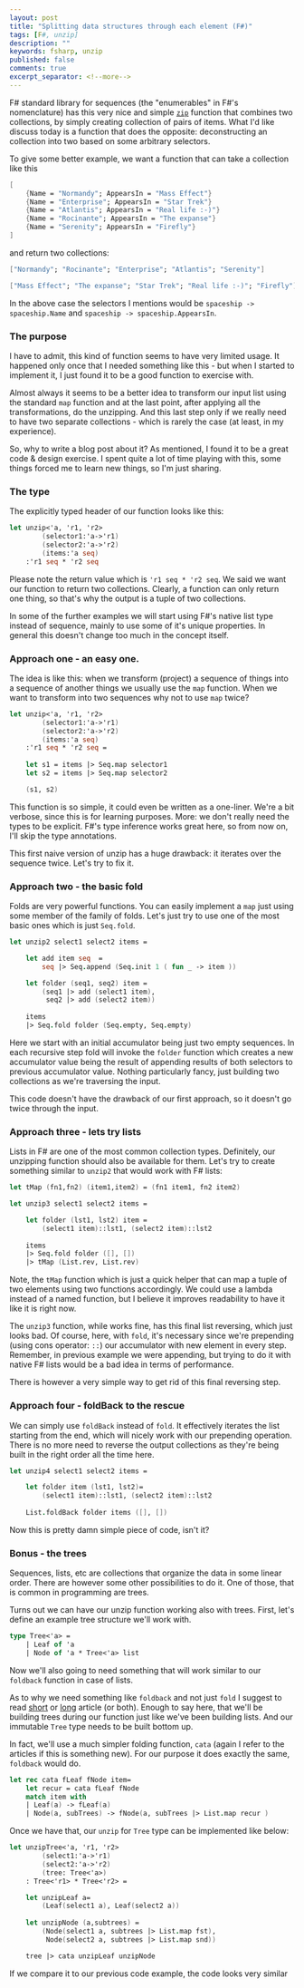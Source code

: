 ```yaml
---
layout: post
title: "Splitting data structures through each element (F#)"
tags: [F#, unzip]
description: ""
keywords: fsharp, unzip
published: false
comments: true
excerpt_separator: <!--more-->
---
```

F# standard library for sequences (the "enumerables" in F#'s nomenclature) has this very nice and simple [`zip`](https://msdn.microsoft.com/visualfsharpdocs/conceptual/seq.zip%5b%27t1%2c%27t2%5d-function-%5bfsharp%5d) function that combines two collections, by simply creating collection of pairs of items.
What I'd like discuss today is a function that does the opposite: deconstructing an collection into two based on some arbitrary selectors.
<!--more-->

To give some better example, we want a function that can take a collection like this

~~~~ fsharp
[
    {Name = "Normandy"; AppearsIn = "Mass Effect"}
    {Name = "Enterprise"; AppearsIn = "Star Trek"}
    {Name = "Atlantis"; AppearsIn = "Real life :-)"}
    {Name = "Rocinante"; AppearsIn = "The expanse"}
    {Name = "Serenity"; AppearsIn = "Firefly"} 
]
~~~~

and return two collections:
~~~~ fsharp
["Normandy"; "Rocinante"; "Enterprise"; "Atlantis"; "Serenity"]

["Mass Effect"; "The expanse"; "Star Trek"; "Real life :-)"; "Firefly"]
~~~~

In the above case the selectors I mentions would be `spaceship -> spaceship.Name` and `spaceship -> spaceship.AppearsIn`.

### The purpose
I have to admit, this kind of function seems to have very limited usage. It happened only once that I needed something like this - but when I started to implement it, I just found it to be a good function to exercise with.

Almost always it seems to be a better idea to transform our input list using the standard `map` function and at the last point, after applying all the transformations, do the unzipping. And this last step only if we really need to have two separate collections - which is rarely the case (at least, in my experience).

So, why to write a blog post about it? As mentioned, I found it to be a great code & design exercise. I spent quite a lot of time playing with this, some things forced me to learn new things, so I'm just sharing.

### The type
The explicitly typed header of our function looks like this:

~~~~ fsharp
let unzip<'a, 'r1, 'r2>
        (selector1:'a->'r1)
        (selector2:'a->'r2) 
        (items:'a seq)
    :'r1 seq * 'r2 seq
~~~~

Please note the return value which is `'r1 seq * 'r2 seq`. We said we want our function to return two collections. Clearly, a function can only return one thing, so that's why the output is a tuple of two collections.

In some of the further examples we will start using F#'s native list type instead of sequence, mainly to use some of it's unique properties. In general this doesn't change too much in the concept itself.

### Approach one - an easy one.
The idea is like this: when we transform (project) a sequence of things into a sequence of another things we usually use the `map` function. When we want to transform into two sequences why not to use `map` twice?

~~~~ fsharp
let unzip<'a, 'r1, 'r2>
        (selector1:'a->'r1)
        (selector2:'a->'r2) 
        (items:'a seq)
    :'r1 seq * 'r2 seq =
    
    let s1 = items |> Seq.map selector1
    let s2 = items |> Seq.map selector2

    (s1, s2)
~~~~

This function is so simple, it could even be written as a one-liner. We're a bit verbose, since this is for learning purposes. More: we don't really need the types to be explicit. F#'s type inference works great here, so from now on, I'll skip the type annotations.

This first naive version of unzip has a huge drawback: it iterates over the sequence twice. Let's try to fix it.

### Approach two - the basic fold
Folds are very powerful functions. You can easily implement a `map` just using some member of the family of folds. Let's just try to use one of the most basic ones which is just `Seq.fold`. 

~~~~ fsharp
let unzip2 select1 select2 items =

    let add item seq  = 
        seq |> Seq.append (Seq.init 1 ( fun _ -> item ))

    let folder (seq1, seq2) item = 
        (seq1 |> add (select1 item), 
         seq2 |> add (select2 item))
        
    items
    |> Seq.fold folder (Seq.empty, Seq.empty) 
~~~~

Here we start with an initial accumulator being just two empty sequences. In each recursive step fold will invoke the `folder` function which creates a new accumulator value being the result of appending results of both selectors to previous accumulator value. Nothing particularly fancy, just building two collections as we're traversing the input.

This code doesn't have the drawback of our first approach, so it doesn't go twice through the input. 

### Approach three - lets try lists
Lists in F# are one of the most common collection types. Definitely, our unzipping function should also be available for them. Let's try to create something similar to `unzip2` that would work with F# lists:

~~~~ fsharp
let tMap (fn1,fn2) (item1,item2) = (fn1 item1, fn2 item2)

let unzip3 select1 select2 items =

    let folder (lst1, lst2) item = 
        (select1 item)::lst1, (select2 item)::lst2
        
    items
    |> Seq.fold folder ([], []) 
    |> tMap (List.rev, List.rev) 
~~~~

Note, the `tMap` function which is just a quick helper that can map a tuple of two elements using two functions accordingly. We could use a lambda instead of a named function, but I believe it improves readability to have it like it is right now.

The `unzip3` function, while works fine, has this final list reversing, which just looks bad. Of course, here, with `fold`, it's necessary since we're prepending (using cons operator: `::`) our accumulator with new element in every step. Remember, in previous example we were appending, but trying to do it with native F# lists would be a bad idea in terms of performance.

There is however a very simple way to get rid of this final reversing step.

### Approach four - foldBack to the rescue
We can simply use `foldBack` instead of `fold`. It effectively iterates the list starting from the end, which will nicely work with our prepending operation. There is no more need to reverse the output collections as they're being built in the right order all the time here.

~~~~ fsharp
let unzip4 select1 select2 items =

    let folder item (lst1, lst2)= 
        (select1 item)::lst1, (select2 item)::lst2
        
    List.foldBack folder items ([], []) 
~~~~

Now this is pretty damn simple piece of code, isn't it?

### Bonus - the trees
Sequences, lists, etc are collections that organize the data in some linear order. There are however some other possibilities to do it. One of those, that is common in programming are trees. 

Turns out we can have our unzip function working also with trees. First, let's define an example tree structure we'll work with.

~~~~ fsharp
type Tree<'a> =
    | Leaf of 'a
    | Node of 'a * Tree<'a> list 
~~~~

Now we'll also going to need something that will work similar to our `foldback` function in case of lists. 

As to why we need something like `foldback` and not just `fold` I suggest to read [short](https://sidburn.github.io/blog/2016/05/28/catamorphisms) or [long](http://fsharpforfunandprofit.com/series/recursive-types-and-folds.html) article (or both). Enough to say here, that we'll be building trees during our function just like we've been building lists. And our immutable `Tree` type needs to be built bottom up.

In fact, we'll use a much simpler folding function, `cata` (again I refer to the articles if this is something new). For our purpose it does exactly the same, `foldback` would do.

~~~~ fsharp
let rec cata fLeaf fNode item=
    let recur = cata fLeaf fNode
    match item with
    | Leaf(a) -> fLeaf(a)
    | Node(a, subTrees) -> fNode(a, subTrees |> List.map recur )  
~~~~

Once we have that, our `unzip` for `Tree` type can be implemented like below:

~~~~ fsharp
let unzipTree<'a, 'r1, 'r2>
        (select1:'a->'r1)
        (select2:'a->'r2)             
        (tree: Tree<'a>)
    : Tree<'r1> * Tree<'r2> =

    let unzipLeaf a= 
        (Leaf(select1 a), Leaf(select2 a))
    
    let unzipNode (a,subtrees) =
        (Node(select1 a, subtrees |> List.map fst),
         Node(select2 a, subtrees |> List.map snd))

    tree |> cata unzipLeaf unzipNode
~~~~

If we compare it to our previous code example, the code looks very similar 